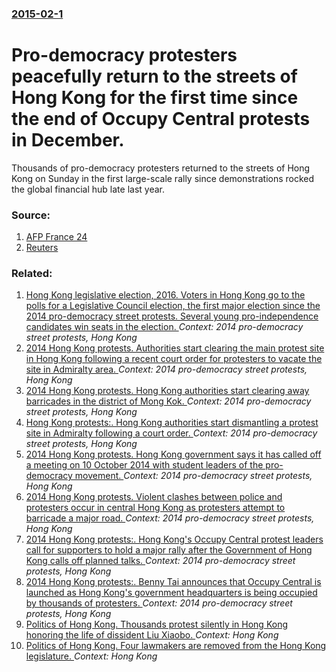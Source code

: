### [2015-02-1](/news/2015/02/1/index.md)

# Pro-democracy protesters peacefully return to the streets of Hong Kong for the first time since the end of Occupy Central protests in December. 

Thousands of pro-democracy protesters returned to the streets of Hong Kong on Sunday in the first large-scale rally since demonstrations rocked the global financial hub late last year.


### Source:

1. [AFP France 24](http://www.france24.com/en/20150201-pro-democracy-protesters-return-hong-kong-streets/?aef_campaign_date=2015-02-01&aef_campaign_ref=partage_aef&ns_campaign=reseaux_sociaux&ns_linkname=editorial&ns_mchannel=social&ns_source=twitter)
2. [Reuters](http://www.reuters.com/article/2015/02/01/us-hongkong-protests-idUSKBN0L514X20150201)

### Related:

1. [Hong Kong legislative election, 2016. Voters in Hong Kong go to the polls for a Legislative Council election, the first major election since the 2014 pro-democracy street protests. Several young pro-independence candidates win seats in the election. ](/news/2016/09/4/hong-kong-legislative-election-2016-voters-in-hong-kong-go-to-the-polls-for-a-legislative-council-election-the-first-major-election-since.md) _Context: 2014 pro-democracy street protests, Hong Kong_
2. [2014 Hong Kong protests. Authorities start clearing the main protest site in Hong Kong following a recent court order for protesters to vacate the site in Admiralty area. ](/news/2014/12/11/2014-hong-kong-protests-authorities-start-clearing-the-main-protest-site-in-hong-kong-following-a-recent-court-order-for-protesters-to-vaca.md) _Context: 2014 pro-democracy street protests, Hong Kong_
3. [2014 Hong Kong protests. Hong Kong authorities start clearing away barricades in the district of Mong Kok. ](/news/2014/11/25/2014-hong-kong-protests-hong-kong-authorities-start-clearing-away-barricades-in-the-district-of-mong-kok.md) _Context: 2014 pro-democracy street protests, Hong Kong_
4. [Hong Kong protests:. Hong Kong authorities start dismantling a protest site in Admiralty following a court order. ](/news/2014/11/18/hong-kong-protests-hong-kong-authorities-start-dismantling-a-protest-site-in-admiralty-following-a-court-order.md) _Context: 2014 pro-democracy street protests, Hong Kong_
5. [2014 Hong Kong protests. Hong Kong government says it has called off a meeting on 10 October 2014 with student leaders of the pro-democracy movement. ](/news/2014/10/9/2014-hong-kong-protests-hong-kong-government-says-it-has-called-off-a-meeting-on-10-october-2014-with-student-leaders-of-the-pro-democracy.md) _Context: 2014 pro-democracy street protests, Hong Kong_
6. [2014 Hong Kong protests. Violent clashes between police and protesters occur in central Hong Kong as protesters attempt to barricade a major road. ](/news/2014/10/15/2014-hong-kong-protests-violent-clashes-between-police-and-protesters-occur-in-central-hong-kong-as-protesters-attempt-to-barricade-a-major.md) _Context: 2014 pro-democracy street protests, Hong Kong_
7. [2014 Hong Kong protests:. Hong Kong's Occupy Central protest leaders call for supporters to hold a major rally after the Government of Hong Kong calls off planned talks. ](/news/2014/10/10/2014-hong-kong-protests-hong-kong-s-occupy-central-protest-leaders-call-for-supporters-to-hold-a-major-rally-after-the-government-of-hong.md) _Context: 2014 pro-democracy street protests, Hong Kong_
8. [2014 Hong Kong protests:. Benny Tai announces that Occupy Central is launched as Hong Kong's government headquarters is being occupied by thousands of protesters. ](/news/2014/09/28/2014-hong-kong-protests-benny-tai-announces-that-occupy-central-is-launched-as-hong-kong-s-government-headquarters-is-being-occupied-by-th.md) _Context: 2014 pro-democracy street protests, Hong Kong_
9. [Politics of Hong Kong. Thousands protest silently in Hong Kong honoring the life of dissident Liu Xiaobo. ](/news/2017/07/15/politics-of-hong-kong-thousands-protest-silently-in-hong-kong-honoring-the-life-of-dissident-liu-xiaobo.md) _Context: Hong Kong_
10. [Politics of Hong Kong. Four lawmakers are removed from the Hong Kong legislature. ](/news/2017/07/14/politics-of-hong-kong-four-lawmakers-are-removed-from-the-hong-kong-legislature.md) _Context: Hong Kong_
